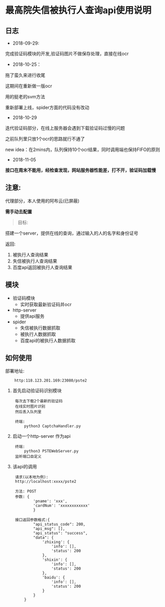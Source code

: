 # 最高院失信被执行人查询api使用说明

## 日志

- 2018-09-29:

完成验证码模块的开发,验证码图片不做保存处理，直接在线ocr

- 2018-10-25：

拖了蛮久来进行收尾

这期间在重新做一版ocr

用的挺老的svm方法

重新部署上线，spider方面的代码没有改动

- 2018-10-29

迭代验证码部分，在线上服务器会遇到下载验证码过慢的问题

之前队列里只放1个ocr的思路就行不通了

new idea：在2mins内，队列保持10个ocr结果，同时调用端也保持FIFO的原则

- 2018-11-05

**接口在周末不能用，经检查发现，网站服务器性能差，打不开，验证码加载慢** 

## 注意:

代理部分，本人使用的阿布云(已屏蔽)

**需手动去配置**
> 目标:
    
搭建一个server，提供在线的查询，通过输入的人的名字和身份证号

返回:

1. 被执行人查询结果
2. 失信被执行人查询结果
3. 百度api返回被执行人查询结果

## 模块

- 验证码模块
	- 实时获取最新验证码并ocr
- http-server
	- 提供api服务
- spider
	- 失信被执行数据抓取
	- 被执行人数据抓取
	- 百度api的被执行人数据抓取


## 如何使用
部署地址:

		http:118.123.201.169:23080/pste2

1. 首先启动验证码识别模块
	
		每次去下载2个最新的验证码
		在线实时图片识别
		然后丢入队列里
		
		终端:
			python3 CaptchaHandler.py
	
2. 启动一个http-server 作为api
		
		终端:
			python3 PSTEWebServer.py
		监听端口自定义

3. 该api的调用

		
		请求(以本地为例):
		http://localhost:xxxx/pste2
		
		方法: POST
		参数: {
				'pname': 'xxx',
				'cardNum': 'xxxxxxxxxxxx'
				}
				
		接口返回参数格式:{
		        "api_status_code": 200,
		        "api_msg": [],
		        "api_status": "success",
		        "data": {
		            'zhixing': {
		                'info': [],
		                'status': 200
		            },
		            'shixin': {
		                'info': [],
		                'status': 200
		            },
		            'baidu': {
		                'info': [],
		                'status': 200
		            }
		       	}
		    }